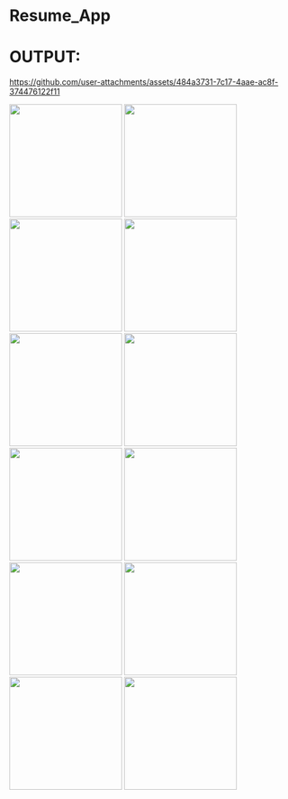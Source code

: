 # Resume_App

# OUTPUT:

https://github.com/user-attachments/assets/484a3731-7c17-4aae-ac8f-374476122f11

<img src="https://github.com/user-attachments/assets/e543a155-16a3-477b-a45a-0665a845b381" width="200px">
<img src="https://github.com/user-attachments/assets/95bd6d53-7631-43f6-9ac5-2f1b0916ada1" width="200px">
<img src="https://github.com/user-attachments/assets/a354d123-5a97-4f56-80aa-058a154d5a20" width="200px">
<img src="https://github.com/user-attachments/assets/62229346-6898-4ea8-9f5c-74589bca39f0" width="200px">
<img src= "https://github.com/user-attachments/assets/789eaf94-7249-4b16-92dc-906cda262f9f " width="200px">
<img src= "https://github.com/user-attachments/assets/808eb70b-e7d9-4612-8706-b472a96d68b2" width="200px">
<img src= "https://github.com/user-attachments/assets/c835fffd-7db6-4dff-b434-a612c4c059f1" width="200px">
<img src= "https://github.com/user-attachments/assets/7652c9a3-1190-4844-909f-ed7325dcd45b" width="200px">
<img src= "https://github.com/user-attachments/assets/727354ab-059c-44a1-813c-42e2e2ba35ed" width="200px">
<img src= "https://github.com/user-attachments/assets/55d7cc26-26b4-4331-8ba1-fbfcd59c4cf5" width="200px">
<img src= "https://github.com/user-attachments/assets/ab3f8688-edd2-475a-bbf0-2dd8cb093bef" width="200px">
<img src= "https://github.com/user-attachments/assets/a4bcf592-0cc3-4df2-9d05-2e6e5f1e78ee" width="200px">

